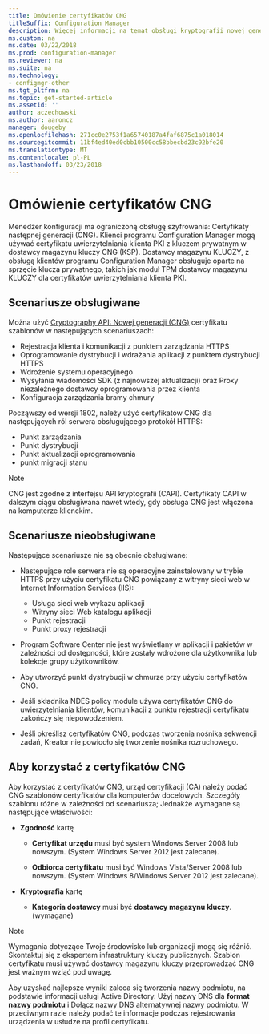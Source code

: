 ```yaml
---
title: Omówienie certyfikatów CNG
titleSuffix: Configuration Manager
description: Więcej informacji na temat obsługi kryptografii nowej generacji (CNG) certyfikatów dla serwerów i klientów programu Configuration Manager.
ms.custom: na
ms.date: 03/22/2018
ms.prod: configuration-manager
ms.reviewer: na
ms.suite: na
ms.technology:
- configmgr-other
ms.tgt_pltfrm: na
ms.topic: get-started-article
ms.assetid: ''
author: aczechowski
ms.author: aaroncz
manager: dougeby
ms.openlocfilehash: 271cc0e2753f1a65740187a4faf6875c1a018014
ms.sourcegitcommit: 11bf4ed40ed0cbb10500cc58bbecbd23c92bfe20
ms.translationtype: MT
ms.contentlocale: pl-PL
ms.lasthandoff: 03/23/2018
---
```

# <a name="cng-certificates-overview"></a>Omówienie certyfikatów CNG
<!-- 1356191 --> 

Menedżer konfiguracji ma ograniczoną obsługę szyfrowania: Certyfikaty następnej generacji (CNG). Klienci programu Configuration Manager mogą używać certyfikatu uwierzytelniania klienta PKI z kluczem prywatnym w dostawcy magazynu kluczy CNG (KSP). Dostawcy magazynu KLUCZY, z obsługą klientów programu Configuration Manager obsługuje oparte na sprzęcie klucza prywatnego, takich jak moduł TPM dostawcy magazynu KLUCZY dla certyfikatów uwierzytelniania klienta PKI.

## <a name="supported-scenarios"></a>Scenariusze obsługiwane
Można użyć [Cryptography API: Nowej generacji (CNG)](https://msdn.microsoft.com/library/windows/desktop/bb204775.aspx) certyfikatu szablonów w następujących scenariuszach:

- Rejestracja klienta i komunikacji z punktem zarządzania HTTPS   
- Oprogramowanie dystrybucji i wdrażania aplikacji z punktem dystrybucji HTTPS   
- Wdrożenie systemu operacyjnego  
- Wysyłania wiadomości SDK (z najnowszej aktualizacji) oraz Proxy niezależnego dostawcy oprogramowania przez klienta   
- Konfiguracja zarządzania bramy chmury  

Począwszy od wersji 1802, należy użyć certyfikatów CNG dla następujących ról serwera obsługującego protokół HTTPS: <!-- 1357314 -->   
- Punkt zarządzania
- Punkt dystrybucji
- Punkt aktualizacji oprogramowania
- punkt migracji stanu     

> [!NOTE]
> CNG jest zgodne z interfejsu API kryptografii (CAPI). Certyfikaty CAPI w dalszym ciągu obsługiwana nawet wtedy, gdy obsługa CNG jest włączona na komputerze klienckim.

## <a name="unsupported-scenarios"></a>Scenariusze nieobsługiwane

Następujące scenariusze nie są obecnie obsługiwane:

- Następujące role serwera nie są operacyjne zainstalowany w trybie HTTPS przy użyciu certyfikatu CNG powiązany z witryny sieci web w Internet Information Services (IIS): 
    - Usługa sieci web wykazu aplikacji
    - Witryny sieci Web katalogu aplikacji
    - Punkt rejestracji  
    - Punkt proxy rejestracji  

- Program Software Center nie jest wyświetlany w aplikacji i pakietów w zależności od dostępności, które zostały wdrożone dla użytkownika lub kolekcje grupy użytkowników.

- Aby utworzyć punkt dystrybucji w chmurze przy użyciu certyfikatów CNG.

- Jeśli składnika NDES policy module używa certyfikatów CNG do uwierzytelniania klientów, komunikacji z punktu rejestracji certyfikatu zakończy się niepowodzeniem.

- Jeśli określisz certyfikatów CNG, podczas tworzenia nośnika sekwencji zadań, Kreator nie powiodło się tworzenie nośnika rozruchowego.

## <a name="to-use-cng-certificates"></a>Aby korzystać z certyfikatów CNG

Aby korzystać z certyfikatów CNG, urząd certyfikacji (CA) należy podać CNG szablonów certyfikatów dla komputerów docelowych. Szczegóły szablonu różne w zależności od scenariusza; Jednakże wymagane są następujące właściwości:

- **Zgodność** kartę

    - **Certyfikat urzędu** musi być system Windows Server 2008 lub nowszym. (System Windows Server 2012 jest zalecane).

    - **Odbiorca certyfikatu** musi być Windows Vista/Server 2008 lub nowszym. (System Windows 8/Windows Server 2012 jest zalecane).

- **Kryptografia** kartę

    - **Kategoria dostawcy** musi być **dostawcy magazynu kluczy**. (wymagane)

> [!NOTE]
> Wymagania dotyczące Twoje środowisko lub organizacji mogą się różnić. Skontaktuj się z ekspertem infrastruktury kluczy publicznych. Szablon certyfikatu musi używać dostawcy magazynu kluczy przeprowadzać CNG jest ważnym wziąć pod uwagę.

Aby uzyskać najlepsze wyniki zaleca się tworzenia nazwy podmiotu, na podstawie informacji usługi Active Directory. Użyj nazwy DNS dla **format nazwy podmiotu** i Dołącz nazwy DNS alternatywnej nazwy podmiotu. W przeciwnym razie należy podać te informacje podczas rejestrowania urządzenia w usłudze na profil certyfikatu.